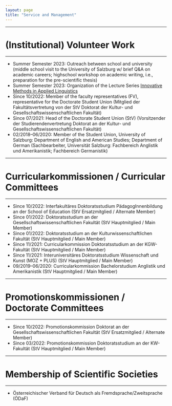 ```yaml
---
layout: page
title: "Service and Management"
---
```


----------------
# (Institutional) Volunteer Work
----------------

- Summer Semester 2023: Outreach between school and university (middle school visit to the University of Salzburg w/ brief Q&A on academic careers; highschool workshop on academic writing, i.e., preparation for the pre-scientific thesis) 
- Summer Semester 2023: Organization of the Lecture Series [Innovative Methods in Applied Linguistics](https://masonwirtz.github.io/IMiAL/)
- Since 10/2022: Member of the faculty representatives (FV), representative for the Doctorate Student Union (Mitglied der Fakultätsvertretung von der StV Doktorat der Kultur- und Gesellschaftswissenschaftlichen Fakultät)
- Since 07/2021: Head of the Doctorate Student Union (StV) (Vorsitzender der Studierendenvertretung Doktorat an der Kultur- und Gesellschaftswissenschaftlichen Fakultät)
- 02/2018–06/2020: Member of the Student Union, University of Salzburg: Department of English and American Studies; Department of German (Sachbearbeiter, Universität Salzburg: Fachbereich Anglistik und Amerikanistik; Fachbereich Germanistik)


----------------
# Curricularkommissionen / Curricular Committees
----------------

- Since 10/2022: Interfakultäres Doktoratsstudium PädagogInnenbildung an der School of Education (StV Ersatzmitglied / Alternate Member)
- Since 01/2022: Doktoratsstudium an der Gesellschaftswissenschaftlichen Fakultät (StV Hauptmitglied / Main Member)
- Since 01/2022: Doktoratsstudium an der Kulturwissenschaftlichen Fakultät (StV Hauptmitglied / Main Member)
- Since 11/2021: Curricularkommission Doktoratsstudium an der KGW-Fakultät (StV Hauptmitglied / Main Member)
- Since 11/2021: Interuniversitäres Doktoratsstudium Wissenschaft und Kunst (MOZ + PLUS) (StV Hauptmitglied / Main Member)
- 09/2019–06/2020: Curricularkommission Bachelorstudium Anglistik und Amerikanistik (StV Hauptmitglied / Main Member)


----------------
# Promotionskommissionen / Doctorate Committees
----------------

- Since 10/2022: Promotionskommission Doktorat an der Gesellschaftswissenschaftlichen Fakultät (StV Ersatzmitglied / Alternate Member)
- Since 03/2022: Promotionskommission Doktoratsstudium an der KW-Fakultät (StV Hauptmitglied / Main Member)


----------------
# Membership of Scientific Societies
----------------

- Österreichischer Verband für Deutsch als Fremdsprache/Zweitsprache (ÖDaF)




